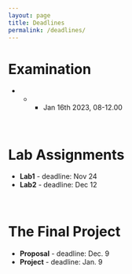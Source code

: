 ```yaml
---
layout: page
title: Deadlines
permalink: /deadlines/
---
```


# Examination
* * - Jan 16th 2023, 08-12.00
<br>

# Lab Assignments
* **Lab1** - deadline: Nov 24
* **Lab2** - deadline: Dec 12
<br>

# The Final Project
* **Proposal** - deadline: Dec. 9
* **Project** - deadline: Jan. 9
